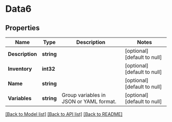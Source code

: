 # Data6

## Properties
Name | Type | Description | Notes
------------ | ------------- | ------------- | -------------
**Description** | **string** |  | [optional] [default to null]
**Inventory** | **int32** |  | [optional] [default to null]
**Name** | **string** |  | [optional] [default to null]
**Variables** | **string** | Group variables in JSON or YAML format. | [optional] [default to null]

[[Back to Model list]](../README.md#documentation-for-models) [[Back to API list]](../README.md#documentation-for-api-endpoints) [[Back to README]](../README.md)


